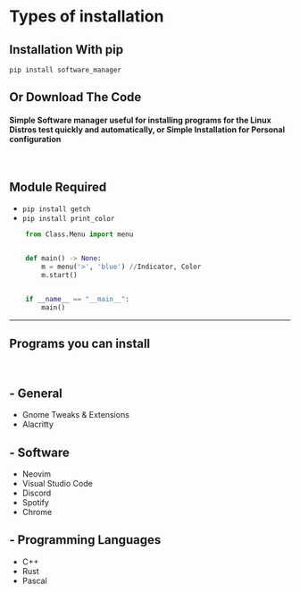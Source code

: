 # Types of installation
   

## Installation With pip

    pip install software_manager


## Or Download The Code

#### Simple Software manager useful for installing programs for the Linux Distros test quickly and automatically, or Simple Installation for Personal configuration
 
<br>
 
## Module Required 
- `pip install getch`
- `pip install print_color`

```python 
    from Class.Menu import menu


    def main() -> None:
        m = menu('>', 'blue') //Indicator, Color 
        m.start()


    if __name__ == "__main__":
        main()
```
<hr>

## Programs you can install

<br>

## - General

- Gnome Tweaks & Extensions
- Alacritty
## - Software
- Neovim
- Visual Studio Code
- Discord
- Spotify
- Chrome
## - Programming Languages
- C++
- Rust
- Pascal


